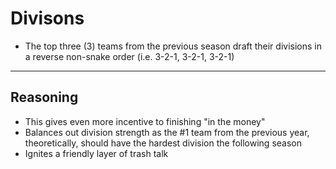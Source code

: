 # Divisons

* The top three (3) teams from the previous season draft their divisions in a reverse non-snake order (i.e. 3-2-1, 3-2-1, 3-2-1)

---

## Reasoning

* This gives even more incentive to finishing "in the money"
* Balances out division strength as the #1 team from the previous year, theoretically, should have the hardest division the following season
* Ignites a friendly layer of trash talk